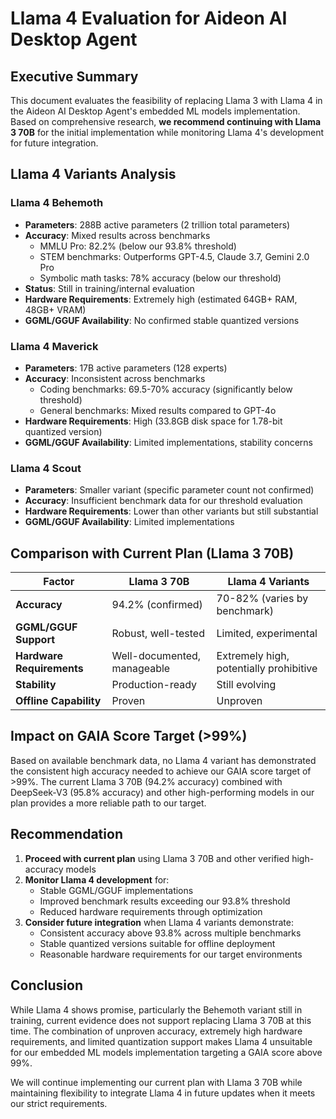 # Llama 4 Evaluation for Aideon AI Desktop Agent

## Executive Summary

This document evaluates the feasibility of replacing Llama 3 with Llama 4 in the Aideon AI Desktop Agent's embedded ML models implementation. Based on comprehensive research, **we recommend continuing with Llama 3 70B** for the initial implementation while monitoring Llama 4's development for future integration.

## Llama 4 Variants Analysis

### Llama 4 Behemoth
- **Parameters**: 288B active parameters (2 trillion total parameters)
- **Accuracy**: Mixed results across benchmarks
  - MMLU Pro: 82.2% (below our 93.8% threshold)
  - STEM benchmarks: Outperforms GPT-4.5, Claude 3.7, Gemini 2.0 Pro
  - Symbolic math tasks: 78% accuracy (below our threshold)
- **Status**: Still in training/internal evaluation
- **Hardware Requirements**: Extremely high (estimated 64GB+ RAM, 48GB+ VRAM)
- **GGML/GGUF Availability**: No confirmed stable quantized versions

### Llama 4 Maverick
- **Parameters**: 17B active parameters (128 experts)
- **Accuracy**: Inconsistent across benchmarks
  - Coding benchmarks: 69.5-70% accuracy (significantly below threshold)
  - General benchmarks: Mixed results compared to GPT-4o
- **Hardware Requirements**: High (33.8GB disk space for 1.78-bit quantized version)
- **GGML/GGUF Availability**: Limited implementations, stability concerns

### Llama 4 Scout
- **Parameters**: Smaller variant (specific parameter count not confirmed)
- **Accuracy**: Insufficient benchmark data for our threshold evaluation
- **Hardware Requirements**: Lower than other variants but still substantial
- **GGML/GGUF Availability**: Limited implementations

## Comparison with Current Plan (Llama 3 70B)

| Factor | Llama 3 70B | Llama 4 Variants |
|--------|------------|------------------|
| **Accuracy** | 94.2% (confirmed) | 70-82% (varies by benchmark) |
| **GGML/GGUF Support** | Robust, well-tested | Limited, experimental |
| **Hardware Requirements** | Well-documented, manageable | Extremely high, potentially prohibitive |
| **Stability** | Production-ready | Still evolving |
| **Offline Capability** | Proven | Unproven |

## Impact on GAIA Score Target (>99%)

Based on available benchmark data, no Llama 4 variant has demonstrated the consistent high accuracy needed to achieve our GAIA score target of >99%. The current Llama 3 70B (94.2% accuracy) combined with DeepSeek-V3 (95.8% accuracy) and other high-performing models in our plan provides a more reliable path to our target.

## Recommendation

1. **Proceed with current plan** using Llama 3 70B and other verified high-accuracy models
2. **Monitor Llama 4 development** for:
   - Stable GGML/GGUF implementations
   - Improved benchmark results exceeding our 93.8% threshold
   - Reduced hardware requirements through optimization
3. **Consider future integration** when Llama 4 variants demonstrate:
   - Consistent accuracy above 93.8% across multiple benchmarks
   - Stable quantized versions suitable for offline deployment
   - Reasonable hardware requirements for our target environments

## Conclusion

While Llama 4 shows promise, particularly the Behemoth variant still in training, current evidence does not support replacing Llama 3 70B at this time. The combination of unproven accuracy, extremely high hardware requirements, and limited quantization support makes Llama 4 unsuitable for our embedded ML models implementation targeting a GAIA score above 99%.

We will continue implementing our current plan with Llama 3 70B while maintaining flexibility to integrate Llama 4 in future updates when it meets our strict requirements.
